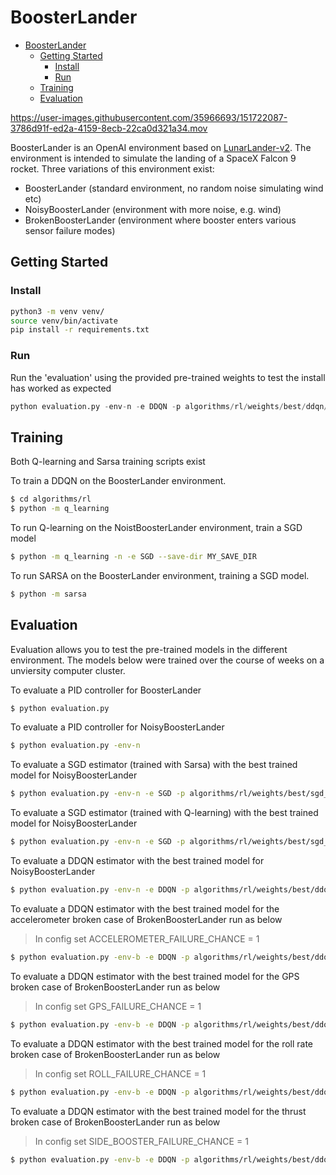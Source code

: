 # BoosterLander

- [BoosterLander](#boosterlander)
  - [Getting Started](#getting-started)
    - [Install](#install)
    - [Run](#run)
  - [Training](#training)
  - [Evaluation](#evaluation)

https://user-images.githubusercontent.com/35966693/151722087-3786d91f-ed2a-4159-8ecb-22ca0d321a34.mov


BoosterLander is an OpenAI environment based on [LunarLander-v2](https://gym.openai.com/envs/LunarLander-v2/). The environment is intended to simulate the landing of a SpaceX Falcon 9 rocket. Three variations of this environment exist:

  - BoosterLander (standard environment, no random noise simulating wind etc)
  - NoisyBoosterLander (environment with more noise, e.g. wind)
  - BrokenBoosterLander (environment where booster enters various sensor failure modes)

## Getting Started

### Install
```sh
python3 -m venv venv/
source venv/bin/activate
pip install -r requirements.txt
```

### Run
Run the 'evaluation' using the provided pre-trained weights to test the install has worked as expected
```python
python evaluation.py -env-n -e DDQN -p algorithms/rl/weights/best/ddqn/BEST_248
```

## Training

Both Q-learning and Sarsa training scripts exist

To train a DDQN on the BoosterLander environment.
```sh
$ cd algorithms/rl
$ python -m q_learning
```

To run Q-learning on the NoistBoosterLander environment, train a SGD model
```sh
$ python -m q_learning -n -e SGD --save-dir MY_SAVE_DIR
```

To run SARSA on the BoosterLander environment, training a SGD model. 
```sh
$ python -m sarsa
```

## Evaluation
Evaluation allows you to test the pre-trained models in the different environment. The models below were trained over the course of weeks on a unviersity computer cluster.

To evaluate a PID controller for BoosterLander
```sh
$ python evaluation.py 
```

To evaluate a PID controller for NoisyBoosterLander
```sh
$ python evaluation.py -env-n 
```

To evaluate a SGD estimator (trained with Sarsa) with the best trained model for NoisyBoosterLander
```sh
$ python evaluation.py -env-n -e SGD -p algorithms/rl/weights/best/sgd_sarsa/BEST_231
```

To evaluate a SGD estimator (trained with Q-learning) with the best trained model for NoisyBoosterLander
```sh
$ python evaluation.py -env-n -e SGD -p algorithms/rl/weights/best/sgd_q_learning/BEST_218
```

To evaluate a DDQN estimator with the best trained model for NoisyBoosterLander
```sh
$ python evaluation.py -env-n -e DDQN -p algorithms/rl/weights/best/ddqn/BEST_248
```

To evaluate a DDQN estimator with the best trained model for the accelerometer broken case of BrokenBoosterLander run as below
> In config set ACCELEROMETER_FAILURE_CHANCE = 1
```sh
$ python evaluation.py -env-b -e DDQN -p algorithms/rl/weights/best/ddqn_acc_broken/BoosterLander_11000
```

To evaluate a DDQN estimator with the best trained model for the GPS broken case of BrokenBoosterLander run as below
> In config set GPS_FAILURE_CHANCE = 1
```sh
$ python evaluation.py -env-b -e DDQN -p algorithms/rl/weights/best/ddqn_gps_broken/BoosterLander_9999
```

To evaluate a DDQN estimator with the best trained model for the roll rate broken case of BrokenBoosterLander run as below
> In config set ROLL_FAILURE_CHANCE = 1
```sh
$ python evaluation.py -env-b -e DDQN -p algorithms/rl/weights/best/ddqn_rr_broken/BoosterLander_8000
```

To evaluate a DDQN estimator with the best trained model for the thrust broken case of BrokenBoosterLander run as below
> In config set SIDE_BOOSTER_FAILURE_CHANCE = 1
```sh
$ python evaluation.py -env-b -e DDQN -p algorithms/rl/weights/best/ddqn_thrust_broken/BEST_277
```
